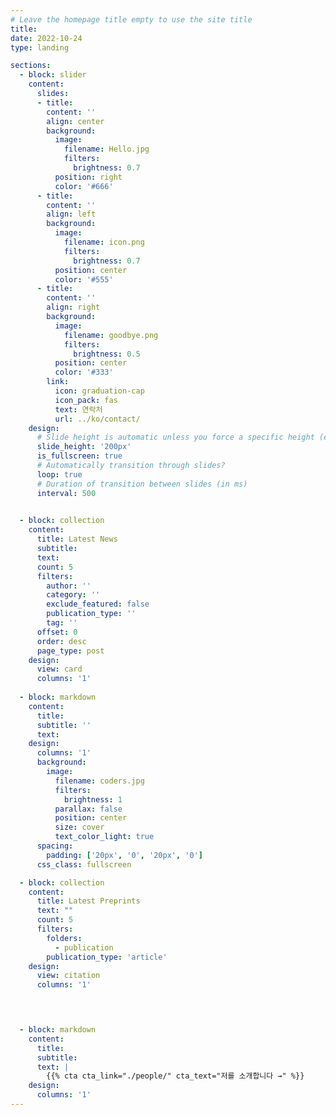 ```yaml
---
# Leave the homepage title empty to use the site title
title:
date: 2022-10-24
type: landing

sections:
  - block: slider
    content:
      slides:
      - title: 
        content: ''
        align: center
        background:
          image:
            filename: Hello.jpg
            filters:
              brightness: 0.7
          position: right
          color: '#666'
      - title: 
        content: ''
        align: left
        background:
          image:
            filename: icon.png
            filters:
              brightness: 0.7
          position: center
          color: '#555'
      - title: 
        content: ''
        align: right
        background:
          image:
            filename: goodbye.png
            filters:
              brightness: 0.5
          position: center
          color: '#333'
        link:
          icon: graduation-cap
          icon_pack: fas
          text: 연락처
          url: ../ko/contact/
    design:
      # Slide height is automatic unless you force a specific height (e.g. '400px')
      slide_height: '200px'
      is_fullscreen: true
      # Automatically transition through slides?
      loop: true
      # Duration of transition between slides (in ms)
      interval: 500

  
  - block: collection
    content:
      title: Latest News
      subtitle:
      text:
      count: 5
      filters:
        author: ''
        category: ''
        exclude_featured: false
        publication_type: ''
        tag: ''
      offset: 0
      order: desc
      page_type: post
    design:
      view: card
      columns: '1'
  
  - block: markdown
    content:
      title:
      subtitle: ''
      text:
    design:
      columns: '1'
      background:
        image: 
          filename: coders.jpg
          filters:
            brightness: 1
          parallax: false
          position: center
          size: cover
          text_color_light: true
      spacing:
        padding: ['20px', '0', '20px', '0']
      css_class: fullscreen

  - block: collection
    content:
      title: Latest Preprints
      text: ""
      count: 5
      filters:
        folders:
          - publication
        publication_type: 'article'
    design:
      view: citation
      columns: '1'
  



  - block: markdown
    content:
      title:
      subtitle:
      text: |
        {{% cta cta_link="./people/" cta_text="저를 소개합니다 →" %}}
    design:
      columns: '1'
---
```

